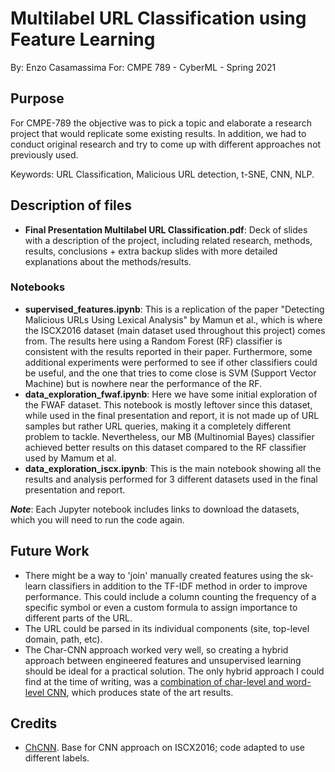 # Multilabel URL Classification using Feature Learning
By: Enzo Casamassima
For: CMPE 789 - CyberML - Spring 2021

## Purpose

For CMPE-789 the objective was to pick a topic and elaborate a research project that would replicate some existing results. In addition, we had to conduct original research and try to come up with different approaches not previously used.

Keywords: URL Classification, Malicious URL detection, t-SNE, CNN, NLP.

## Description of files

* **Final Presentation Multilabel URL Classification.pdf**: Deck of slides with a description of the project, including related research, methods, results, conclusions + extra backup slides with more detailed explanations about the methods/results.

### Notebooks
* **supervised_features.ipynb**: This is a replication of the paper "Detecting Malicious URLs Using Lexical Analysis" by Mamun et al., which is where the ISCX2016 dataset (main dataset used throughout this project) comes from. The results here using a Random Forest (RF) classifier is consistent with the results reported in their paper. Furthermore, some additional experiments were performed to see if other classifiers could be useful, and the one that tries to come close is SVM (Support Vector Machine) but is nowhere near the performance of the RF.
* **data_exploration_fwaf.ipynb**: Here we have some initial exploration of the FWAF dataset. This notebook is mostly leftover since this dataset, while used in the final presentation and report, it is not made up of URL samples but rather URL queries, making it a completely different problem to tackle. Nevertheless, our MB (Multinomial Bayes) classifier achieved better results on this dataset compared to the RF classifier used by Mamum et al.
* **data_exploration_iscx.ipynb**: This is the main notebook showing all the results and analysis performed for 3 different datasets used in the final presentation and report.

***Note***: Each Jupyter notebook includes links to download the datasets, which you will need to run the code again.

## Future Work
* There might be a way to 'join' manually created features using the sk-learn classifiers in addition to the TF-IDF method in order to improve performance. This could include a column counting the frequency of a specific symbol or even a custom formula to assign importance to different parts of the URL.
* The URL could be parsed in its individual components (site, top-level domain, path, etc).
* The Char-CNN approach worked very well, so creating a hybrid approach between engineered features and unsupervised learning should be ideal for a practical solution. The only hybrid approach I could find at the time of writing, was a [combination of char-level and word-level CNN](http://arxiv.org/abs/1802.03162), which produces state of the art results.

## Credits
* [ChCNN](https://github.com/rashimo/ChCNN). Base for CNN approach on ISCX2016; code adapted to use different labels.
